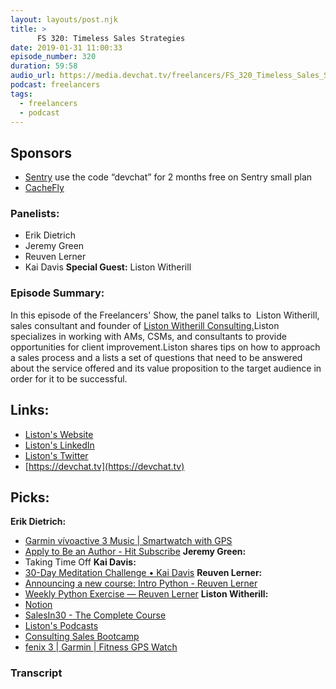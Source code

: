 ```yaml
---
layout: layouts/post.njk
title: >
      FS 320: Timeless Sales Strategies
date: 2019-01-31 11:00:33
episode_number: 320
duration: 59:58
audio_url: https://media.devchat.tv/freelancers/FS_320_Timeless_Sales_Strategies.mp3
podcast: freelancers
tags: 
  - freelancers
  - podcast
---
```


## **Sponsors**

- [Sentry](https://sentry.io/)&nbsp;use the code “devchat” for 2 months free on Sentry small plan
- [CacheFly](https://www.cachefly.com/)

### **Panelists:**

- Erik Dietrich
- Jeremy Green
- Reuven Lerner
- Kai Davis
**Special Guest:** Liston Witherill
### **Episode Summary:**
In this episode of the Freelancers' Show, the panel talks to&nbsp; Liston Witherill, sales consultant and founder of [Liston Witherill Consulting.](https://liston.io)Liston specializes in working with AMs, CSMs, and consultants to provide opportunities for client improvement.Liston shares tips on how to approach a sales process and a lists a set of questions that need to be answered about the service offered and its value proposition to the target audience in order for it to be successful.
## **Links:**

- [Liston's Website](https://liston.io)
- [Liston's LinkedIn](https://www.linkedin.com/in/listonwitherill/)
- [Liston's Twitter](https://twitter.com/law4?ref_src=twsrc%5Egoogle%7Ctwcamp%5Eserp%7Ctwgr%5Eauthor)
- [https://devchat.tv](https://devchat.tv)

## **Picks:**
 **Erik Dietrich:**
- [Garmin vívoactive 3 Music | Smartwatch with GPS](https://buy.garmin.com/en-US/US/p/602068)
- [Apply to Be an Author - Hit Subscribe](https://www.hitsubscribe.com/apply-to-be-an-author/)
**Jeremy Green:**
- Taking Time Off
**Kai Davis:**
- [30-Day Meditation Challenge • Kai Davis](https://kaidavis.com/challenge/meditation/)
**Reuven Lerner:**
- [Announcing a new course: Intro Python - Reuven Lerner](https://www.amazon.com/Nine-Pints-Journey-Medicine-Mysteries-ebook/)
- [Weekly Python Exercise — Reuven Lerner](https://WeeklyPythonExercise.com)
**Liston Witherill:**
- [Notion](https://www.notion.so)
- [SalesIn30 - The Complete Course](https://learn.liston.io/salesin30-the-complete-course)
- [Liston's Podcasts](https://liston.io/podcasts/)
- [Consulting Sales Bootcamp](https://liston.io/consulting-sales-bootcamp-about-the-program/)
- [fenix 3 | Garmin | Fitness GPS Watch](https://buy.garmin.com/en-US/US/p/160512)


### Transcript


